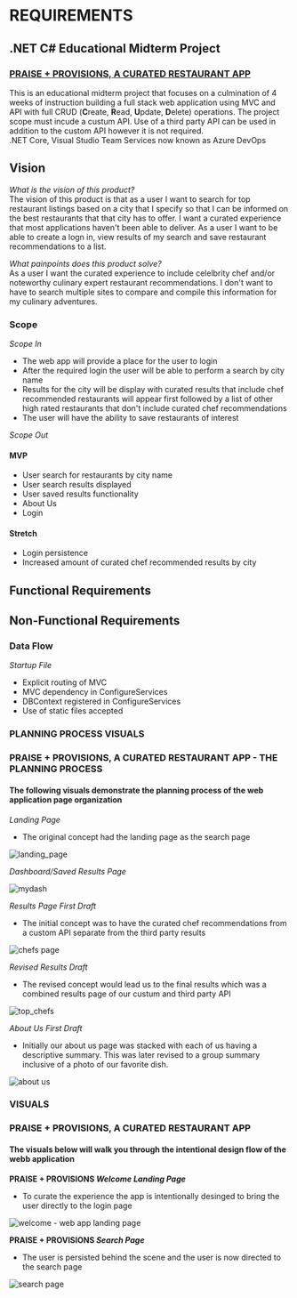 # REQUIREMENTS

## .NET C# Educational Midterm Project </br>
### [PRAISE + PROVISIONS, A CURATED RESTAURANT APP](https://praiseprovisions.azurewebsites.net/) </br>
This is an educational midterm project that focuses on a culmination of 4 weeks of instruction building a full stack web application using MVC and API with full CRUD (**C**reate, **R**ead, **U**pdate, **D**elete) operations. The project scope must incude a custum API. Use of a third party API can be used in addition to the custom API however it is not required.</br>
.NET Core, Visual Studio Team Services now known as Azure DevOps
</br>

## Vision
_What is the vision of this product?_ </br>
The vision of this product is that as a user I want to search for top restaurant listings based on a city that I specify so that I can be informed on the best restaurants that that city has to offer. I want a curated experience that most applications haven't been able to deliver. As a user I want to be able to create a logn in, view results of my search and save restaurant recommendations to a list.  

_What painpoints does this product solve?_ </br>
As a user I want the curated experience to include celelbrity chef and/or noteworthy culinary expert restaurant recommendations. I don't want to have to search multiple sites to compare and compile this information for my culinary adventures. 

### Scope
_Scope In_
+ The web app will provide a place for the user to login
+ After the required login the user will be able to perform a search by city name
+ Results for the city will be display with curated results that include chef recommended restaurants will appear first followed by a list of other high rated restaurants that don't include curated chef recommendations
+ The user will have the ability to save restaurants of interest 

_Scope Out_


#### MVP
+ User search for restaurants by city name
+ User search results displayed
+ User saved results functionality
+ About Us
+ Login 

#### Stretch
+ Login persistence 
+ Increased amount of curated chef recommended results by city

## Functional Requirements

## Non-Functional Requirements

### Data Flow
_Startup File_
* Explicit routing of MVC
* MVC dependency in ConfigureServices
* DBContext registered in ConfigureServices
* Use of static files accepted

### PLANNING PROCESS VISUALS
### PRAISE + PROVISIONS, A CURATED RESTAURANT APP - THE PLANNING PROCESS
#### The following visuals demonstrate the planning process of the web application page organization 
_Landing Page_ 
+ The original concept had the landing page as the search page

![landing_page](https://user-images.githubusercontent.com/39015829/48317163-0b7d6f80-e5a3-11e8-97b8-b9d066b5da11.PNG)

_Dashboard/Saved Results Page_ 

![mydash](https://user-images.githubusercontent.com/39015829/48317206-7d55b900-e5a3-11e8-8203-f8c06d0bb77a.PNG)

_Results Page First Draft_

+ The initial concept was to have the curated chef recommendations from a custom API separate from the third party results

![chefs page](https://user-images.githubusercontent.com/39015829/48317236-d0c80700-e5a3-11e8-968f-55f7a9a345cb.PNG)

_Revised Results Draft_

+ The revised concept would lead us to the final results which was a combined results page of our custum and third party API


![top_chefs](https://user-images.githubusercontent.com/39015829/48317252-1a185680-e5a4-11e8-9a37-61d0bf8e39da.PNG)

_About Us First Draft_

+ Initially our about us page was stacked with each of us having a descriptive summary. This was later revised to a group summary inclusive of a photo of our favorite dish.

![about us](https://user-images.githubusercontent.com/39015829/48317280-6b284a80-e5a4-11e8-8d34-0ba6289df48f.PNG) 

### VISUALS
### PRAISE + PROVISIONS, A CURATED RESTAURANT APP
#### The visuals below will walk you through the intentional design flow of the webb application
**PRAISE + PROVISIONS _Welcome Landing Page_**

+ To curate the experience the app is intentionally desinged to bring the user directly to the login page</br>

![welcome - web app landing page](https://user-images.githubusercontent.com/39015829/48316137-73788980-e594-11e8-9c7d-5ed8dc3bf250.jpg)

**PRAISE + PROVISIONS _Search Page_**

+ The user is persisted behind the scene and the user is now directed to the search page</br>

![search page](https://user-images.githubusercontent.com/39015829/48316552-2d262900-e59a-11e8-86fe-410fd4486dd7.jpg)

